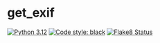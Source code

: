 # get_exif

[![Python 3.12](https://img.shields.io/badge/python-3.12-blue.svg)](https://www.python.org/)
[![Code style: black](https://img.shields.io/badge/code%20style-black-000000.svg)](https://github.com/psf/black)
[![Flake8 Status](./reports/flake8/flake8-badge.svg)](./reports/flake8/index.html)
